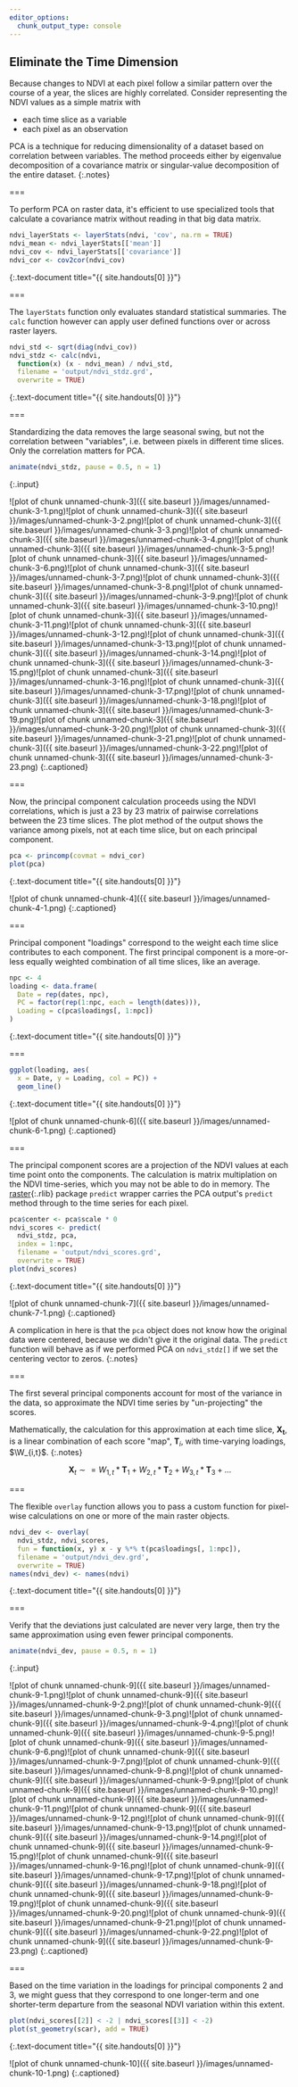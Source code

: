 ```yaml
---
editor_options: 
  chunk_output_type: console
---
```


## Eliminate the Time Dimension

Because changes to NDVI at each pixel follow a similar pattern over the course of a year, the slices are highly correlated. Consider representing the NDVI values as a simple matrix with

- each time slice as a variable
- each pixel as an observation

PCA is a technique for reducing dimensionality of a dataset based on correlation
between variables. The method proceeds either by eigenvalue decomposition of a
covariance matrix or singular-value decomposition of the entire dataset.
{:.notes}

===

To perform PCA on raster data, it's efficient to use specialized tools that calculate a covariance matrix without reading in that big data matrix.


~~~r
ndvi_layerStats <- layerStats(ndvi, 'cov', na.rm = TRUE)
ndvi_mean <- ndvi_layerStats[['mean']]
ndvi_cov <- ndvi_layerStats[['covariance']]
ndvi_cor <- cov2cor(ndvi_cov)
~~~
{:.text-document title="{{ site.handouts[0] }}"}

===

The `layerStats` function only evaluates standard statistical summaries. The `calc` function however can apply user defined functions over or across raster layers.


~~~r
ndvi_std <- sqrt(diag(ndvi_cov))
ndvi_stdz <- calc(ndvi,
  function(x) (x - ndvi_mean) / ndvi_std,
  filename = 'output/ndvi_stdz.grd',
  overwrite = TRUE)
~~~
{:.text-document title="{{ site.handouts[0] }}"}

===

Standardizing the data removes the large seasonal swing, but not the correlation between "variables", i.e. between pixels in different time slices. Only the correlation matters for PCA.


~~~r
animate(ndvi_stdz, pause = 0.5, n = 1)
~~~
{:.input}

![plot of chunk unnamed-chunk-3]({{ site.baseurl }}/images/unnamed-chunk-3-1.png)![plot of chunk unnamed-chunk-3]({{ site.baseurl }}/images/unnamed-chunk-3-2.png)![plot of chunk unnamed-chunk-3]({{ site.baseurl }}/images/unnamed-chunk-3-3.png)![plot of chunk unnamed-chunk-3]({{ site.baseurl }}/images/unnamed-chunk-3-4.png)![plot of chunk unnamed-chunk-3]({{ site.baseurl }}/images/unnamed-chunk-3-5.png)![plot of chunk unnamed-chunk-3]({{ site.baseurl }}/images/unnamed-chunk-3-6.png)![plot of chunk unnamed-chunk-3]({{ site.baseurl }}/images/unnamed-chunk-3-7.png)![plot of chunk unnamed-chunk-3]({{ site.baseurl }}/images/unnamed-chunk-3-8.png)![plot of chunk unnamed-chunk-3]({{ site.baseurl }}/images/unnamed-chunk-3-9.png)![plot of chunk unnamed-chunk-3]({{ site.baseurl }}/images/unnamed-chunk-3-10.png)![plot of chunk unnamed-chunk-3]({{ site.baseurl }}/images/unnamed-chunk-3-11.png)![plot of chunk unnamed-chunk-3]({{ site.baseurl }}/images/unnamed-chunk-3-12.png)![plot of chunk unnamed-chunk-3]({{ site.baseurl }}/images/unnamed-chunk-3-13.png)![plot of chunk unnamed-chunk-3]({{ site.baseurl }}/images/unnamed-chunk-3-14.png)![plot of chunk unnamed-chunk-3]({{ site.baseurl }}/images/unnamed-chunk-3-15.png)![plot of chunk unnamed-chunk-3]({{ site.baseurl }}/images/unnamed-chunk-3-16.png)![plot of chunk unnamed-chunk-3]({{ site.baseurl }}/images/unnamed-chunk-3-17.png)![plot of chunk unnamed-chunk-3]({{ site.baseurl }}/images/unnamed-chunk-3-18.png)![plot of chunk unnamed-chunk-3]({{ site.baseurl }}/images/unnamed-chunk-3-19.png)![plot of chunk unnamed-chunk-3]({{ site.baseurl }}/images/unnamed-chunk-3-20.png)![plot of chunk unnamed-chunk-3]({{ site.baseurl }}/images/unnamed-chunk-3-21.png)![plot of chunk unnamed-chunk-3]({{ site.baseurl }}/images/unnamed-chunk-3-22.png)![plot of chunk unnamed-chunk-3]({{ site.baseurl }}/images/unnamed-chunk-3-23.png)
{:.captioned}

===

Now, the principal component calculation proceeds using the NDVI correlations,
which is just a 23 by 23 matrix of pairwise correlations between the 23 time
slices. The plot method of the output shows the variance among pixels, not at
each time slice, but on each principal component.


~~~r
pca <- princomp(covmat = ndvi_cor)
plot(pca)
~~~
{:.text-document title="{{ site.handouts[0] }}"}

![plot of chunk unnamed-chunk-4]({{ site.baseurl }}/images/unnamed-chunk-4-1.png)
{:.captioned}

===

Principal component "loadings" correspond to the weight each time slice
contributes to each component. The first principal component is a more-or-less
equally weighted combination of all time slices, like an average.


~~~r
npc <- 4
loading <- data.frame(
  Date = rep(dates, npc), 
  PC = factor(rep(1:npc, each = length(dates))),
  Loading = c(pca$loadings[, 1:npc])
)
~~~
{:.text-document title="{{ site.handouts[0] }}"}

===


~~~r
ggplot(loading, aes(
  x = Date, y = Loading, col = PC)) +
  geom_line()
~~~
{:.text-document title="{{ site.handouts[0] }}"}

![plot of chunk unnamed-chunk-6]({{ site.baseurl }}/images/unnamed-chunk-6-1.png)
{:.captioned}

===

The principal component scores are a projection of the NDVI values at each time
point onto the components. The calculation is matrix multiplation on the NDVI
time-series, which you may not be able to do in memory. The [raster](){:.rlib}
package `predict` wrapper carries the PCA output's `predict` method through to
the time series for each pixel.


~~~r
pca$center <- pca$scale * 0
ndvi_scores <- predict(
  ndvi_stdz, pca,
  index = 1:npc,
  filename = 'output/ndvi_scores.grd',
  overwrite = TRUE)
plot(ndvi_scores)
~~~
{:.text-document title="{{ site.handouts[0] }}"}

![plot of chunk unnamed-chunk-7]({{ site.baseurl }}/images/unnamed-chunk-7-1.png)
{:.captioned}

A complication in here is that the `pca` object does not know how the original
data were centered, because we didn't give it the original data. The `predict`
function will behave as if we performed PCA on `ndvi_stdz[]` if we set the
centering vector to zeros.
{:.notes}

===

The first several principal components account for most of the variance in the
data, so approximate the NDVI time series by "un-projecting" the scores.

Mathematically, the calculation for this approximation at each time slice,
$\bm{X_t}$, is a linear combination of each score "map", $\bm{T}_i$, with
time-varying loadings, $\W_{i,t}$.
{:.notes}

$$
\bm{X}_t \sim= W_{1,t}*\bm{T}_1 + W_{2,t}*\bm{T}_2 + W_{3,t}*\bm{T}_3 + \hdots
$$

===

The flexible `overlay` function allows you to pass a custom function for pixel-wise calculations
on one or more of the main raster objects.


~~~r
ndvi_dev <- overlay(
  ndvi_stdz, ndvi_scores,
  fun = function(x, y) x - y %*% t(pca$loadings[, 1:npc]),
  filename = 'output/ndvi_dev.grd',
  overwrite = TRUE)
names(ndvi_dev) <- names(ndvi)
~~~
{:.text-document title="{{ site.handouts[0] }}"}

===

Verify that the deviations just calculated are never very large, then try the
same approximation using even fewer principal components.


~~~r
animate(ndvi_dev, pause = 0.5, n = 1)
~~~
{:.input}

![plot of chunk unnamed-chunk-9]({{ site.baseurl }}/images/unnamed-chunk-9-1.png)![plot of chunk unnamed-chunk-9]({{ site.baseurl }}/images/unnamed-chunk-9-2.png)![plot of chunk unnamed-chunk-9]({{ site.baseurl }}/images/unnamed-chunk-9-3.png)![plot of chunk unnamed-chunk-9]({{ site.baseurl }}/images/unnamed-chunk-9-4.png)![plot of chunk unnamed-chunk-9]({{ site.baseurl }}/images/unnamed-chunk-9-5.png)![plot of chunk unnamed-chunk-9]({{ site.baseurl }}/images/unnamed-chunk-9-6.png)![plot of chunk unnamed-chunk-9]({{ site.baseurl }}/images/unnamed-chunk-9-7.png)![plot of chunk unnamed-chunk-9]({{ site.baseurl }}/images/unnamed-chunk-9-8.png)![plot of chunk unnamed-chunk-9]({{ site.baseurl }}/images/unnamed-chunk-9-9.png)![plot of chunk unnamed-chunk-9]({{ site.baseurl }}/images/unnamed-chunk-9-10.png)![plot of chunk unnamed-chunk-9]({{ site.baseurl }}/images/unnamed-chunk-9-11.png)![plot of chunk unnamed-chunk-9]({{ site.baseurl }}/images/unnamed-chunk-9-12.png)![plot of chunk unnamed-chunk-9]({{ site.baseurl }}/images/unnamed-chunk-9-13.png)![plot of chunk unnamed-chunk-9]({{ site.baseurl }}/images/unnamed-chunk-9-14.png)![plot of chunk unnamed-chunk-9]({{ site.baseurl }}/images/unnamed-chunk-9-15.png)![plot of chunk unnamed-chunk-9]({{ site.baseurl }}/images/unnamed-chunk-9-16.png)![plot of chunk unnamed-chunk-9]({{ site.baseurl }}/images/unnamed-chunk-9-17.png)![plot of chunk unnamed-chunk-9]({{ site.baseurl }}/images/unnamed-chunk-9-18.png)![plot of chunk unnamed-chunk-9]({{ site.baseurl }}/images/unnamed-chunk-9-19.png)![plot of chunk unnamed-chunk-9]({{ site.baseurl }}/images/unnamed-chunk-9-20.png)![plot of chunk unnamed-chunk-9]({{ site.baseurl }}/images/unnamed-chunk-9-21.png)![plot of chunk unnamed-chunk-9]({{ site.baseurl }}/images/unnamed-chunk-9-22.png)![plot of chunk unnamed-chunk-9]({{ site.baseurl }}/images/unnamed-chunk-9-23.png)
{:.captioned}

===

Based on the time variation in the loadings for principal components 2 and 3, we
might guess that they correspond to one longer-term and one shorter-term departure from
the seasonal NDVI variation within this extent.


~~~r
plot(ndvi_scores[[2]] < -2 | ndvi_scores[[3]] < -2)
plot(st_geometry(scar), add = TRUE)
~~~
{:.text-document title="{{ site.handouts[0] }}"}

![plot of chunk unnamed-chunk-10]({{ site.baseurl }}/images/unnamed-chunk-10-1.png)
{:.captioned}
